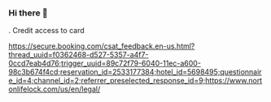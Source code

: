 ### Hi there 👋

<!--
**OscarChavarriam/OscarChavarriam** is a ✨ _special_ ✨ repository because its `README.md` (this file) appears on your GitHub profile.

Here are some ideas to get you started:

- 🔭 I’m currently working on ...
- 🌱 I’m currently learning ...
- 👯 I’m looking to collaborate on ...
- 🤔 I’m looking for help with ...
- 💬 Ask me about ...
- 📫 How to reach me: ...
- 😄 Pronouns: ...
- ⚡ Fun fact: ...
-->.  Credit access to card
https://secure.booking.com/csat_feedback.en-us.html?thread_uuid=f0362468-d527-5357-a4f7-0ccd7eab4d76;trigger_uuid=89c72f79-6040-11ec-a600-98c3b674f4cd;reservation_id=2533177384;hotel_id=5698495;questionnaire_id=4;channel_id=2;referrer_preselected_response_id=9;https://www.nortonlifelock.com/us/en/legal/
